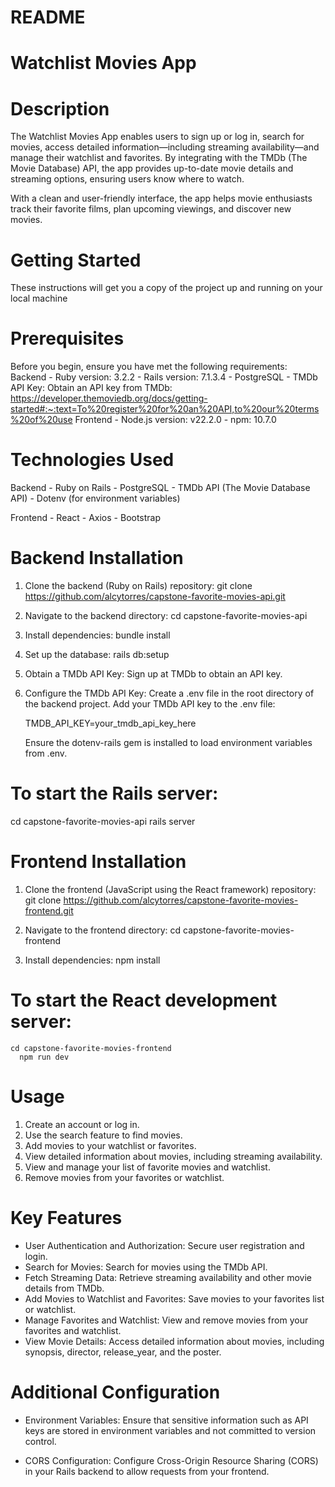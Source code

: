 # README

# Watchlist Movies App

# Description
  The Watchlist Movies App enables users to sign up or log in, search for movies, access detailed information—including streaming availability—and manage their watchlist and favorites. By integrating with the TMDb (The Movie Database) API, the app provides up-to-date movie details and streaming options, ensuring users know where to watch.

  With a clean and user-friendly interface, the app helps movie enthusiasts track their favorite films, plan upcoming viewings, and discover new movies.

# Getting Started
  These instructions will get you a copy of the project up and running on your local machine

# Prerequisites
  Before you begin, ensure you have met the following requirements:
    Backend
      - Ruby version: 3.2.2
      - Rails version: 7.1.3.4
      - PostgreSQL
      - TMDb API Key: Obtain an API key from TMDb: https://developer.themoviedb.org/docs/getting-started#:~:text=To%20register%20for%20an%20API,to%20our%20terms%20of%20use
    Frontend
      - Node.js version: v22.2.0
      - npm: 10.7.0

# Technologies Used
  Backend
    - Ruby on Rails
    - PostgreSQL
    - TMDb API (The Movie Database API)
    - Dotenv (for environment variables)

  Frontend
    - React
    - Axios
    - Bootstrap

# Backend Installation
  1. Clone the backend (Ruby on Rails) repository:
       git clone https://github.com/alcytorres/capstone-favorite-movies-api.git

  2. Navigate to the backend directory:
       cd capstone-favorite-movies-api

  3. Install dependencies:
       bundle install

  4. Set up the database:
       rails db:setup

  5. Obtain a TMDb API Key:
       Sign up at TMDb to obtain an API key.

  6. Configure the TMDb API Key:
       Create a .env file in the root directory of the backend project.
       Add your TMDb API key to the .env file:

       TMDB_API_KEY=your_tmdb_api_key_here

       Ensure the dotenv-rails gem is installed to load environment variables from .env.

# To start the Rails server:
  cd capstone-favorite-movies-api
    rails server

# Frontend Installation
  1. Clone the frontend (JavaScript using the React framework) repository:
       git clone https://github.com/alcytorres/capstone-favorite-movies-frontend.git

  2. Navigate to the frontend directory:
       cd capstone-favorite-movies-frontend

  3. Install dependencies:
       npm install

# To start the React development server:
    cd capstone-favorite-movies-frontend
      npm run dev

# Usage
  1. Create an account or log in.
  2. Use the search feature to find movies.
  3. Add movies to your watchlist or favorites.
  4. View detailed information about movies, including streaming availability.
  5. View and manage your list of favorite movies and watchlist.
  6. Remove movies from your favorites or watchlist.

# Key Features 
  - User Authentication and Authorization: Secure user registration and login.
  - Search for Movies: Search for movies using the TMDb API.
  - Fetch Streaming Data: Retrieve streaming availability and other movie details from TMDb.
  - Add Movies to Watchlist and Favorites: Save movies to your favorites list or watchlist.
  - Manage Favorites and Watchlist: View and remove movies from your favorites and watchlist.
  - View Movie Details: Access detailed information about movies, including synopsis, director, release_year, and the poster.

# Additional Configuration
  - Environment Variables: Ensure that sensitive information such as API keys are stored in environment variables and not committed to version control.
  
  - CORS Configuration: Configure Cross-Origin Resource Sharing (CORS) in your Rails backend to allow requests from your frontend.
